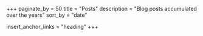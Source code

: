 +++
paginate_by = 50
title = "Posts"
description = "Blog posts accumulated over the years"
sort_by = "date"

insert_anchor_links = "heading"
+++

